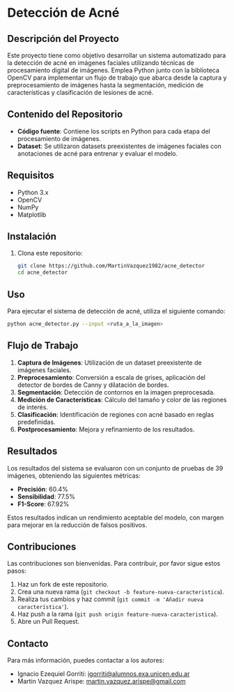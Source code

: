 
# Detección de Acné

## Descripción del Proyecto

Este proyecto tiene como objetivo desarrollar un sistema automatizado para la detección de acné en imágenes faciales utilizando técnicas de procesamiento digital de imágenes. Emplea Python junto con la biblioteca OpenCV para implementar un flujo de trabajo que abarca desde la captura y preprocesamiento de imágenes hasta la segmentación, medición de características y clasificación de lesiones de acné.

## Contenido del Repositorio

- **Código fuente**: Contiene los scripts en Python para cada etapa del procesamiento de imágenes.
- **Dataset**: Se utilizaron datasets preexistentes de imágenes faciales con anotaciones de acné para entrenar y evaluar el modelo.

## Requisitos

- Python 3.x
- OpenCV
- NumPy
- Matplotlib

## Instalación

1. Clona este repositorio:
   ```bash
   git clone https://github.com/MartinVazquez1982/acne_detector
   cd acne_detector
   ```
   
## Uso

Para ejecutar el sistema de detección de acné, utiliza el siguiente comando:
```bash
python acne_detector.py --input <ruta_a_la_imagen>
```

## Flujo de Trabajo

1. **Captura de Imágenes**: Utilización de un dataset preexistente de imágenes faciales.
2. **Preprocesamiento**: Conversión a escala de grises, aplicación del detector de bordes de Canny y dilatación de bordes.
3. **Segmentación**: Detección de contornos en la imagen preprocesada.
4. **Medición de Características**: Cálculo del tamaño y color de las regiones de interés.
5. **Clasificación**: Identificación de regiones con acné basado en reglas predefinidas.
6. **Postprocesamiento**: Mejora y refinamiento de los resultados.

## Resultados

Los resultados del sistema se evaluaron con un conjunto de pruebas de 39 imágenes, obteniendo las siguientes métricas:

- **Precisión**: 60.4%
- **Sensibilidad**: 77.5%
- **F1-Score**: 67.92%

Estos resultados indican un rendimiento aceptable del modelo, con margen para mejorar en la reducción de falsos positivos.

## Contribuciones

Las contribuciones son bienvenidas. Para contribuir, por favor sigue estos pasos:

1. Haz un fork de este repositorio.
2. Crea una nueva rama (`git checkout -b feature-nueva-caracteristica`).
3. Realiza tus cambios y haz commit (`git commit -m 'Añadir nueva característica'`).
4. Haz push a la rama (`git push origin feature-nueva-caracteristica`).
5. Abre un Pull Request.


## Contacto

Para más información, puedes contactar a los autores:

- Ignacio Ezequiel Gorriti: [igorriti@alumnos.exa.unicen.edu.ar](mailto:igorriti@alumnos.exa.unicen.edu.ar)
- Martin Vazquez Arispe: [martin.vazquez.arispe@gmail.com](mailto:martin.vazquez.arispe@gmail.com)
